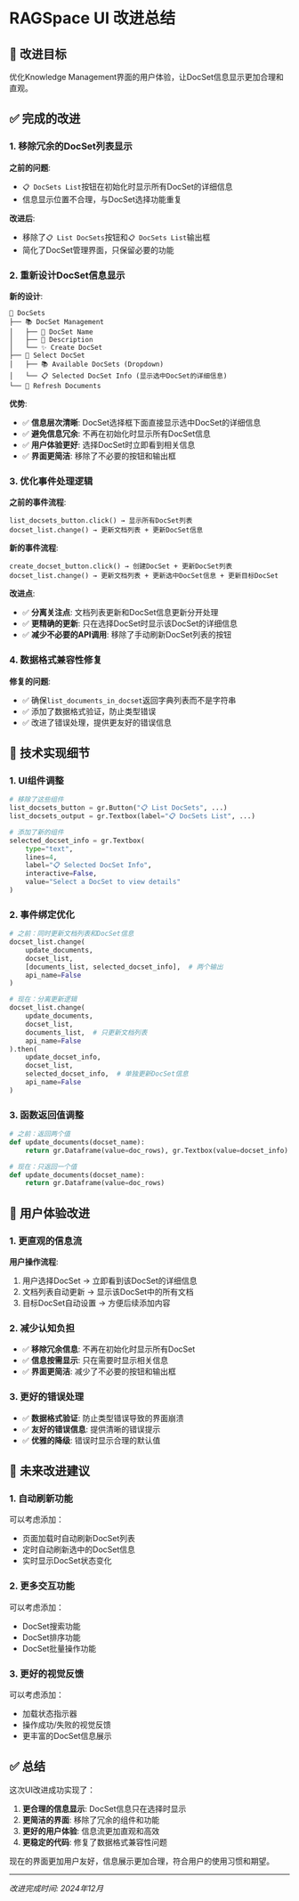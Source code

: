# RAGSpace UI 改进总结

## 🎯 改进目标

优化Knowledge Management界面的用户体验，让DocSet信息显示更加合理和直观。

## ✅ 完成的改进

### 1. 移除冗余的DocSet列表显示

**之前的问题**:
- `📋 DocSets List`按钮在初始化时显示所有DocSet的详细信息
- 信息显示位置不合理，与DocSet选择功能重复

**改进后**:
- 移除了`📋 List DocSets`按钮和`📋 DocSets List`输出框
- 简化了DocSet管理界面，只保留必要的功能

### 2. 重新设计DocSet信息显示

**新的设计**:
```
📁 DocSets
├── 📚 DocSet Management
│   ├── 📝 DocSet Name
│   ├── 📄 Description  
│   └── ✨ Create DocSet
├── 🎯 Select DocSet
│   ├── 📚 Available DocSets (Dropdown)
│   └── 📋 Selected DocSet Info (显示选中DocSet的详细信息)
└── 🔄 Refresh Documents
```

**优势**:
- ✅ **信息层次清晰**: DocSet选择框下面直接显示选中DocSet的详细信息
- ✅ **避免信息冗余**: 不再在初始化时显示所有DocSet信息
- ✅ **用户体验更好**: 选择DocSet时立即看到相关信息
- ✅ **界面更简洁**: 移除了不必要的按钮和输出框

### 3. 优化事件处理逻辑

**之前的事件流程**:
```
list_docsets_button.click() → 显示所有DocSet列表
docset_list.change() → 更新文档列表 + 更新DocSet信息
```

**新的事件流程**:
```
create_docset_button.click() → 创建DocSet + 更新DocSet列表
docset_list.change() → 更新文档列表 + 更新选中DocSet信息 + 更新目标DocSet
```

**改进点**:
- ✅ **分离关注点**: 文档列表更新和DocSet信息更新分开处理
- ✅ **更精确的更新**: 只在选择DocSet时显示该DocSet的详细信息
- ✅ **减少不必要的API调用**: 移除了手动刷新DocSet列表的按钮

### 4. 数据格式兼容性修复

**修复的问题**:
- ✅ 确保`list_documents_in_docset`返回字典列表而不是字符串
- ✅ 添加了数据格式验证，防止类型错误
- ✅ 改进了错误处理，提供更友好的错误信息

## 🔧 技术实现细节

### 1. UI组件调整

```python
# 移除了这些组件
list_docsets_button = gr.Button("📋 List DocSets", ...)
list_docsets_output = gr.Textbox(label="📋 DocSets List", ...)

# 添加了新的组件
selected_docset_info = gr.Textbox(
    type="text",
    lines=4,
    label="📋 Selected DocSet Info",
    interactive=False,
    value="Select a DocSet to view details"
)
```

### 2. 事件绑定优化

```python
# 之前：同时更新文档列表和DocSet信息
docset_list.change(
    update_documents,
    docset_list,
    [documents_list, selected_docset_info],  # 两个输出
    api_name=False
)

# 现在：分离更新逻辑
docset_list.change(
    update_documents,
    docset_list,
    documents_list,  # 只更新文档列表
    api_name=False
).then(
    update_docset_info,
    docset_list,
    selected_docset_info,  # 单独更新DocSet信息
    api_name=False
)
```

### 3. 函数返回值调整

```python
# 之前：返回两个值
def update_documents(docset_name):
    return gr.Dataframe(value=doc_rows), gr.Textbox(value=docset_info)

# 现在：只返回一个值
def update_documents(docset_name):
    return gr.Dataframe(value=doc_rows)
```

## 🎯 用户体验改进

### 1. 更直观的信息流

**用户操作流程**:
1. 用户选择DocSet → 立即看到该DocSet的详细信息
2. 文档列表自动更新 → 显示该DocSet中的所有文档
3. 目标DocSet自动设置 → 方便后续添加内容

### 2. 减少认知负担

- ✅ **移除冗余信息**: 不再在初始化时显示所有DocSet
- ✅ **信息按需显示**: 只在需要时显示相关信息
- ✅ **界面更简洁**: 减少了不必要的按钮和输出框

### 3. 更好的错误处理

- ✅ **数据格式验证**: 防止类型错误导致的界面崩溃
- ✅ **友好的错误信息**: 提供清晰的错误提示
- ✅ **优雅的降级**: 错误时显示合理的默认值

## 🚀 未来改进建议

### 1. 自动刷新功能

可以考虑添加：
- 页面加载时自动刷新DocSet列表
- 定时自动刷新选中的DocSet信息
- 实时显示DocSet状态变化

### 2. 更多交互功能

可以考虑添加：
- DocSet搜索功能
- DocSet排序功能
- DocSet批量操作功能

### 3. 更好的视觉反馈

可以考虑添加：
- 加载状态指示器
- 操作成功/失败的视觉反馈
- 更丰富的DocSet信息展示

## ✅ 总结

这次UI改进成功实现了：

1. **更合理的信息显示**: DocSet信息只在选择时显示
2. **更简洁的界面**: 移除了冗余的组件和功能
3. **更好的用户体验**: 信息流更加直观和高效
4. **更稳定的代码**: 修复了数据格式兼容性问题

现在的界面更加用户友好，信息展示更加合理，符合用户的使用习惯和期望。

---

*改进完成时间: 2024年12月* 